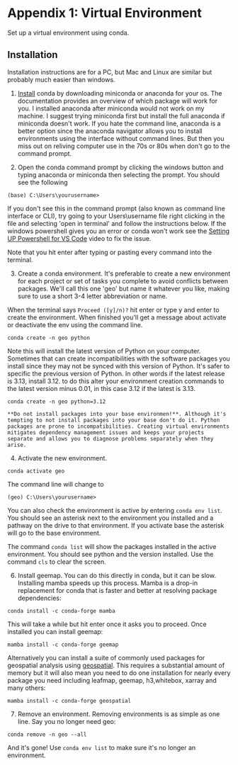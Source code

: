 # Appendix 1: Virtual Environment
Set up a virtual environment using conda.

## Installation
Installation instructions are for a PC, but Mac and Linux are similar but probably much easier than windows.

1. [Install](http://gg.gg/1av3h1) conda by downloading miniconda or anaconda for your os. The documentation provides an overview of which package will work for you. I installed anaconda after miniconda would not work on my machine. I suggest trying miniconda first but install the full anaconda if miniconda doesn't work. If you hate the command line, anaconda is a better option since the anaconda navigator allows you to install environments using the interface without command lines. But then you miss out on reliving computer use in the 70s or 80s when don't go to the command prompt.

2. Open the conda command prompt by clicking the windows button and typing anaconda or miniconda then selecting the prompt. You should see the following

```
(base) C:\Users\yourusername>
```

If you don't see this in the command prompt (also known as command line interface or CLI), try going to your Users\username file right clicking in the file and selecting 'open in terminal' and follow the instructions below. If the windows powershell gives you an error or conda won't work see the [Setting UP Powershell for VS Code](http://gg.gg/1av2oy) video to fix the issue.

Note that you hit enter after typing or pasting every command into the terminal.

3. Create a conda environment. It's preferable to create a new environment for each project or set of tasks you complete to avoid conflicts between packages. We'll call this one 'geo' but name it whatever you like, making sure to use a short 3-4 letter abbreviation or name. 

When the terminal says `Proceed ([y]/n)?` hit enter or type y and enter to create the environment. When finished you'll get a message about activate or deactivate the env using the command line.

```
conda create -n geo python
```

Note this will install the latest version of Python on your computer. Sometimes that can create incompatibilities with the software packages you install since they may not be synced with this version of Python. It's safer to specific the previous version of Python. In other words if the latest release is 3.13, install 3.12. to do this alter your environment creation commands to the latest version minus 0.01, in this case 3.12 if the latest is 3.13.

```
conda create -n geo python=3.12
```

```{warning}
**Do not install packages into your base environmen!**. Although it's tempting to not install packages into your base don't do it. Python packages are prone to incompatibilities. Creating virtual environments mitigates dependency management issues and keeps your projects separate and allows you to diagnose problems separately when they arise.
```

4. Activate the new environment. 

```
conda activate geo
```

The command line will change to

```
(geo) C:\Users\yourusername>
```
You can also check the environment is active by entering `conda env list`. You should see an asterisk next to the environment you installed and a pathway on the drive to that environment. If you activate base the asterisk will go to the base environment.

The command `conda list` will show the packages installed in the active environment. You should see python and the version installed. Use the command `cls` to clear the screen.

6. Install geemap. You can do this directly in conda, but it can be slow. Installing mamba speeds up this process. Mamba is a drop-in replacement for conda that is faster and better at resolving package dependencies:

```
conda install -c conda-forge mamba
```
This will take a while but hit enter once it asks you to proceed. Once installed you can install geemap:

```
mamba install -c conda-forge geemap
```

Alternatively you can install a suite of commonly used packages for geospatial analysis using [geospatial](https://geospatial.gishub.org/). This requires a substantial amount of memory but it will also mean you need to do one installation for nearly every package you need including leafmap, geemap, h3,whitebox, xarray and many others:

```
mamba install -c conda-forge geospatial
```
7. Remove an environment. Removing environments is as simple as one line. Say you no longer need geo:

```
conda remove -n geo --all
```

And it's gone! Use `conda env list` to make sure it's no longer an environment. 
